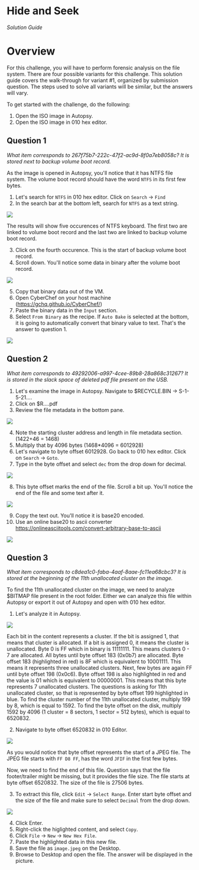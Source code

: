 # Hide and Seek

_Solution Guide_

# Overview

For this challenge, you will have to perform forensic analysis on the file system. There are four possible variants for this challenge. This solution guide covers the walk-through for variant #1, organized by submission question. The steps used to solve all variants will be similar, but the answers will vary.

To get started with the challenge, do the following:

1. Open the ISO image in Autopsy.
2. Open the ISO image in 010 hex editor.

## Question 1

_What item corresponds to 267f75b7-222c-47f2-ac9d-8f0a7eb8058c? It is stored next to backup volume boot record._

As the image is opened in Autopsy, you'll notice that it has NTFS file system. The volume boot record should have the word `NTFS` in its first few bytes. 

1. Let's search for `NTFS` in 010 hex editor. Click on `Search` -> `Find`
2. In the search bar at the bottom left, search for `NTFS` as a text string.

<img src="img/c17-image1.png">

The results will show five occurences of NTFS keyboard. The first two are linked to volume boot record and the last two are linked to backup volume boot record. 

3. Click on the fourth occurence. This is the start of backup volume boot record.
4. Scroll down. You'll notice some data in binary after the volume boot record. 

<img src="img/c17-image2.png">

5. Copy that binary data out of the VM.
6. Open CyberChef on your host machine (https://gchq.github.io/CyberChef/)
7. Paste the binary data in the `Input` section. 
8. Select `From Binary` as the recipe. If `Auto Bake` is selected at the bottom, it is going to automatically convert that binary value to text. That's the answer to question 1.

<img src="img/c17-image3.png">

## Question 2

_What item corresponds to 49292006-a997-4cee-89b8-28a868c31267? It is stored in the slack space of deleted pdf file present on the USB._

1. Let's examine the image in Autopsy. Navigate to $RECYCLE.BIN -> S-1-5-21....
2. Click on $R....pdf 
3. Review the file metadata in the bottom pane.

<img src="img/c17-image4.png">

4. Note the starting cluster address and length in file metadata section. (1422+46 = 1468)
5. Multiply that by 4096 bytes (1468*4096 = 6012928)
6. Let's navigate to byte offset 6012928. Go back to 010 hex editor. Click on `Search` -> `Goto`.
7. Type in the byte offset and select `dec` from the drop down for decimal. 

<img src="img/c17-image5.png">

8. This byte offset marks the end of the file. Scroll a bit up. You'll notice the end of the file and some text after it. 

<img src="img/c17-image6.png">

9. Copy the text out. You'll notice it is base20 encoded. 
10. Use an online base20 to ascii converter https://onlineasciitools.com/convert-arbitrary-base-to-ascii

<img src="img/c17-image7.png">

## Question 3

_What item corresponds to c8dea1c0-faba-4aaf-8aae-fc11ea68cbc3? It is stored at the beginning of the 11th unallocated cluster on the image._

To find the 11th unallocated cluster on the image, we need to analyze $BITMAP file present in the root folder. Either we can analyze this file within Autopsy or export it out of Autopsy and open with 010 hex editor.

1. Let's analyze it in Autopsy. 
    
<img src="img/c17-image8.png">

Each bit in the content represents a cluster. If the bit is assigned 1, that means that cluster is allocated. If a bit is assigned 0, it means the cluster is unallocated. Byte 0 is FF which in binary is 11111111. This means clusters 0 - 7 are allocated. All bytes until byte offset 183 (0x0b7) are allocated. Byte offset 183 (highlighted in red) is 8F which is equivalent to 10001111. This means it represents three unallocated clusters. Next, few bytes are again FF until byte offset 198 (0x0c6). Byte offset 198 is also highlighted in red and the value is 01 which is equivalent to 00000001. This means that this byte represents 7 unallocated clusters. The questions is asking for 11th unallocated cluster, so that is represented by byte offset 199 highlighted in blue. To find the cluster number of the 11th unallocated cluster, multiply 199 by 8, which is equal to 1592. To find the byte offset on the disk, multiply 1592 by 4096 (1 cluster = 8 sectors, 1 sector = 512 bytes), which is equal to 6520832. 

2. Navigate to byte offset 6520832 in 010 Editor.

<img src="img/c17-image9.png">

As you would notice that byte offset represents the start of a JPEG file. The JPEG file starts with `FF D8 FF`, has the word `JFIF` in the first few bytes.

Now, we need to find the end of this file. Question says that the file footer/trailer might be missing, but it provides the file size. The file starts at byte offset 6520832. The size of the file is 27506 bytes.

3. To extract this file, click `Edit` -> `Select Range`. Enter start byte offset and the size of the file and make sure to select `Decimal` from the drop down.

<img src="img/c17-image11.png"> 

4. Click Enter. 
5. Right-click the higlighted content, and select `Copy`.
6. Click `File` -> `New` -> `New Hex File`.
7. Paste the highlighted data in this new file. 
8. Save the file as `image.jpeg` on the Desktop.
9. Browse to Desktop and open the file. The answer will be displayed in the picture.
